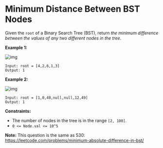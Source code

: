 # Minimum Distance Between BST Nodes

Given the `root` of a Binary Search Tree (BST), return *the minimum difference between the values of any two different nodes in the tree*.

**Example 1:**

![img](https://assets.leetcode.com/uploads/2021/02/05/bst1.jpg)

```
Input: root = [4,2,6,1,3]
Output: 1
```

**Example 2:**

![img](https://assets.leetcode.com/uploads/2021/02/05/bst2.jpg)

```
Input: root = [1,0,48,null,null,12,49]
Output: 1
```

**Constraints:**

- The number of nodes in the tree is in the range `[2, 100]`.
- `0 <= Node.val <= 10^5`

**Note:** This question is the same as 530: https://leetcode.com/problems/minimum-absolute-difference-in-bst/